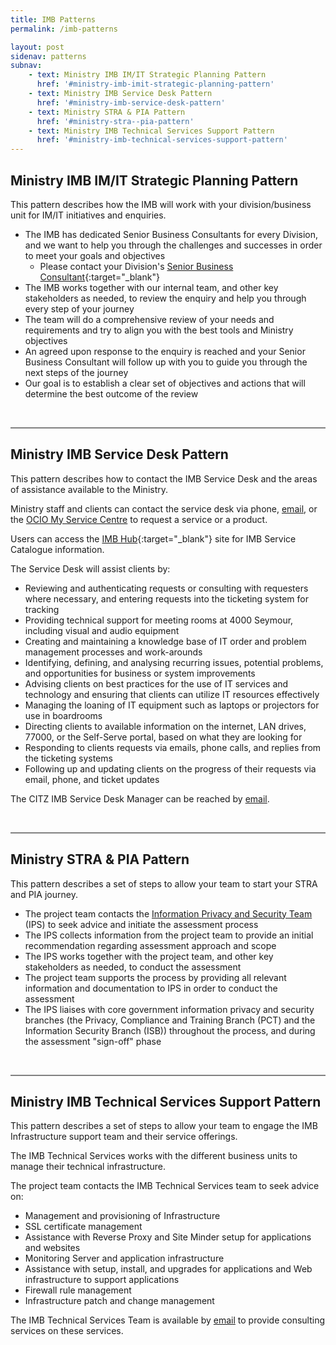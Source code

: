 ```yaml
---
title: IMB Patterns
permalink: /imb-patterns

layout: post
sidenav: patterns
subnav:
    - text: Ministry IMB IM/IT Strategic Planning Pattern
      href: '#ministry-imb-imit-strategic-planning-pattern'
    - text: Ministry IMB Service Desk Pattern
      href: '#ministry-imb-service-desk-pattern'
    - text: Ministry STRA & PIA Pattern
      href: '#ministry-stra--pia-pattern'
    - text: Ministry IMB Technical Services Support Pattern
      href: '#ministry-imb-technical-services-support-pattern'
---
```

## Ministry IMB IM/IT Strategic Planning Pattern
This pattern describes how the IMB will work with your division/business unit for IM/IT initiatives and enquiries.

- The IMB has dedicated Senior Business Consultants for every Division, and we want to help you through the challenges and successes in order to meet your goals and objectives
    - Please contact your Division's [Senior Business Consultant](https://intranet.gov.bc.ca/thehub/ocio/ocio-enterprise-services/imb){:target="_blank"}
- The IMB works together with our internal team, and other key stakeholders as needed, to review the enquiry and help you through every step of your journey
- The team will do a comprehensive review of your needs and requirements and try to align you with the best tools and Ministry objectives
- An agreed upon response to the enquiry is reached and your Senior Business Consultant will follow up with you to guide you through the next steps of the journey
- Our goal is to establish a clear set of objectives and actions that will determine the best outcome of the review

<br>
<hr style="height:2px;border-width:0;color:gray;background-color:gray">

## Ministry IMB Service Desk Pattern
This pattern describes how to contact the IMB Service Desk and the areas of assistance available to the Ministry.

Ministry staff and clients can contact the service desk via phone, [email](mailto:CITZIMBSD@gov.bc.ca), or the [OCIO My Service Centre](https://ociomysc.service-now.com/sp) to request a service or a product.

Users can access the [IMB Hub](https://intranet.gov.bc.ca/thehub/ocio/ocio-enterprise-services/imb){:target="_blank"} site for  IMB Service Catalogue information.

The Service Desk will assist clients by:
- Reviewing and authenticating requests or consulting with requesters where necessary, and entering requests into the ticketing system for tracking
- Providing technical support for meeting rooms at 4000 Seymour, including visual and audio equipment
- Creating and maintaining a knowledge base of IT order and problem management processes and work-arounds
- Identifying, defining, and analysing recurring issues, potential problems, and opportunities for business or system improvements
- Advising clients on best practices for the use of IT services and technology and ensuring that clients can utilize IT resources effectively
- Managing the loaning of IT equipment such as laptops or projectors for use in boardrooms
- Directing clients to available information on the internet, LAN drives, 77000, or the Self-Serve portal, based on what they are looking for 
- Responding to clients requests via emails, phone calls, and replies from the ticketing systems
- Following up and updating clients on the progress of their requests via email, phone, and ticket updates

The CITZ IMB Service Desk Manager can be reached by [email](mailto:gladys.gatobu@gov.bc.ca).

<br>
<hr style="height:2px;border-width:0;color:gray;background-color:gray">

## Ministry STRA & PIA Pattern
This pattern describes a set of steps to allow your team to start your STRA and PIA journey.
- The project team contacts the [Information Privacy and Security Team](mailto:SecurityandPrivacy.Citz@gov.bc.ca) (IPS) to seek advice and initiate the assessment process
- The IPS collects information from the project team to provide an initial recommendation regarding assessment approach and scope
- The IPS works together with the project team, and other key stakeholders as needed, to conduct the assessment
- The project team supports the process by providing all relevant information and documentation to IPS in order to conduct the assessment
- The IPS liaises with core government information privacy and security branches (the Privacy, Compliance and Training Branch (PCT) and the Information Security Branch (ISB)) throughout the process, and during the assessment "sign-off" phase

<br>
<hr style="height:2px;border-width:0;color:gray;background-color:gray">

## Ministry IMB Technical Services Support Pattern
This pattern describes a set of steps to allow your team to engage the IMB Infrastructure support team and their service offerings.

The IMB Technical Services works with the different business units to manage their technical infrastructure.

The project team contacts the IMB Technical Services team to seek advice on:
- Management and provisioning of Infrastructure
- SSL certificate management
- Assistance with Reverse Proxy and Site Minder setup for applications and websites
- Monitoring Server and application infrastructure
- Assistance with setup, install, and upgrades for applications and Web infrastructure to support applications
- Firewall rule management
- Infrastructure patch and change management

The IMB Technical Services Team is available by [email](mailto:CITZIMBTechServ@gov.bc.ca) to provide consulting services on these services.